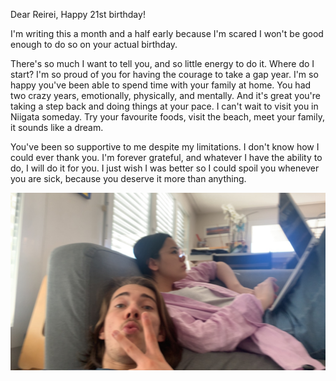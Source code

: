 <meta name="robots" content="noindex">

Dear Reirei,
Happy 21st birthday! 

I'm writing this a month and a half early because I'm scared I won't be good enough to do so on your actual birthday.

There's so much I want to tell you, and so little energy to do it. Where do I start? I'm so proud of you for having the courage to take a gap year. I'm so happy you've been able to spend time with your family at home. You had two crazy years, emotionally, physically, and mentally. And it's great you're taking a step back and doing things at your pace. I can't wait to visit you in Niigata someday. Try your favourite foods, visit the beach, meet your family, it sounds like a dream. 

You've been so supportive to me despite my limitations. I don't know how I could ever thank you. I'm forever grateful, and whatever I have the ability to do, I will do it for you. I just wish I was better so I could spoil you whenever you are sick, because you deserve it more than anything. 

![](media/IMG_8650.jpeg)